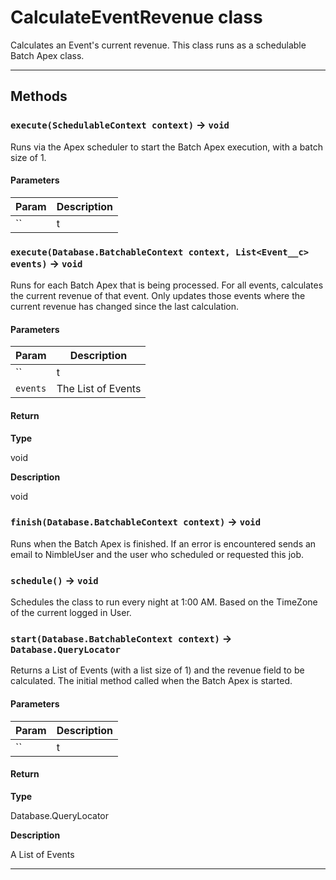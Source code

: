 # CalculateEventRevenue class

Calculates an Event's current revenue. 		This class runs as a schedulable Batch Apex class.

---
## Methods
### `execute(SchedulableContext context)` → `void`

Runs via the Apex scheduler to start the Batch Apex execution, with a batch size of 1.

#### Parameters
|Param|Description|
|-----|-----------|
|`` | t |

### `execute(Database.BatchableContext context, List<Event__c> events)` → `void`

Runs for each Batch Apex that is being processed. 		For all events, calculates the current revenue of that event. 		Only updates those events where the current revenue has changed since the last calculation.

#### Parameters
|Param|Description|
|-----|-----------|
|`` | t |
|`events` |  The List of Events |

#### Return

**Type**

void

**Description**

void

### `finish(Database.BatchableContext context)` → `void`

Runs when the Batch Apex is finished. 		If an error is encountered sends an email to NimbleUser and the 		user who scheduled or requested this job.

### `schedule()` → `void`

Schedules the class to run every night at 1:00 AM. 		Based on the TimeZone of the current logged in User.

### `start(Database.BatchableContext context)` → `Database.QueryLocator`

Returns a List of Events (with a list size of 1) and the revenue field to be calculated. 		The initial method called when the Batch Apex is started.

#### Parameters
|Param|Description|
|-----|-----------|
|`` | t |

#### Return

**Type**

Database.QueryLocator

**Description**

A List of Events

---
